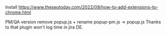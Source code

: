 Install
https://www.theseotoday.com/2022/09/how-to-add-extensions-to-chrome.html

PM/QA version
remove popup.js + rename popup-pm.js -> popup.js
Thanks to that plugin won't log time in jira DE.

